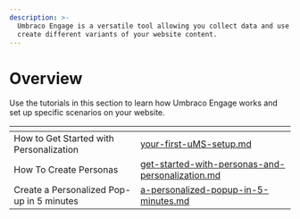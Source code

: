 ```yaml
---
description: >-
  Umbraco Engage is a versatile tool allowing you collect data and use that to
  create different variants of your website content.
---
```


# Overview

Use the tutorials in this section to learn how Umbraco Engage works and set up specific scenarios on your website.

<table data-view="cards"><thead><tr><th></th><th data-hidden data-card-target data-type="content-ref"></th></tr></thead><tbody><tr><td>How to Get Started with Personalization</td><td><a href="your-first-uMS-setup.md">your-first-uMS-setup.md</a></td></tr><tr><td>How To Create Personas </td><td><a href="get-started-with-personas-and-personalization.md">get-started-with-personas-and-personalization.md</a></td></tr><tr><td>Create a Personalized Pop-up in 5 minutes</td><td><a href="a-personalized-popup-in-5-minutes.md">a-personalized-popup-in-5-minutes.md</a></td></tr></tbody></table>
